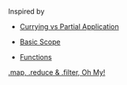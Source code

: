 Inspired by

- [Currying vs Partial Application](http://www.datchley.name/currying-vs-partial-application/)

- [Basic Scope](http://www.datchley.name/basic-scope/)

- [Functions](http://www.datchley.name/functions/)

[.map, .reduce & .filter, Oh My!](http://www.datchley.name/working-with-collections/)
